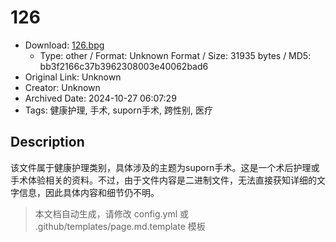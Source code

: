 # 126

- Download: [126.bpg](126.bpg)
    - Type: other / Format: Unknown Format / Size: 31935 bytes / MD5: bb3f2166c37b3962308003e40062bad6
- Original Link: Unknown
- Creator: Unknown
- Archived Date: 2024-10-27 06:07:29
- Tags: 健康护理, 手术, suporn手术, 跨性别, 医疗

## Description

该文件属于健康护理类别，具体涉及的主题为suporn手术。这是一个术后护理或手术体验相关的资料。不过，由于文件内容是二进制文件，无法直接获知详细的文字信息，因此具体内容和细节仍不明。

> 本文档自动生成，请修改 config.yml 或 .github/templates/page.md.template 模板

